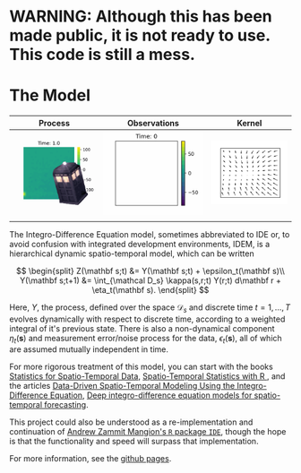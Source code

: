 # WARNING: Although this has been made public, it is not ready to use. This code is still a mess. 

# The Model

| Process                                                              | Observations               | Kernel                        |
|:--------------------------------------------------------------------:|:--------------------------:|:-----------------------------:|
| ![Time and Relative Dimensions in Space!](./site/figure/process.gif) | ![](./site/figure/obs.gif) | ![](./site/figure/kernel.png) |
|                                                                      |                            |                               |

The Integro-Difference Equation model, sometimes abbreviated to IDE or, to avoid confusion with integrated development environments, IDEM, is a hierarchical dynamic spatio-temporal model, which can be written

$$
\begin{split}
Z(\mathbf s;t) &= Y(\mathbf s;t) + \epsilon_t(\mathbf s)\\
Y(\mathbf s;t+1) &= \int_{\mathcal D_s} \kappa(s,r;t) Y(r;t) d\mathbf r + \eta_t(\mathbf s).
\end{split}
$$

Here, $Y$, the process, defined over the space $\mathcal D_s$ and discrete time $t=1, \dots, T$ evolves dynamically with respect to discrete time, according to a weighted integral of it's previous state. 
There is also a non-dynamical component $\eta_t(\mathbf s)$ and measurement error/noise process for the data, $\epsilon_t(\mathbf s)$, all of which are assumed mutually independent in time.

For more rigorous treatment of this model, you can start with the books [Statistics for Spatio-Temporal Data](https://www.wiley.com/en-ie/Statistics+for+Spatio-Temporal+Data-p-9780471692744), [Spatio-Temporal Statistics with R ](https://www.taylorfrancis.com/books/mono/10.1201/9781351769723/spatio-temporal-statistics-christopher-wikle-andrew-zammit-mangion-noel-cressie), and the articles [Data-Driven Spatio-Temporal Modeling Using the Integro-Difference Equation](https://ieeexplore-ieee-org.ezphost.dur.ac.uk/document/4623135), [Deep integro-difference equation models for spatio-temporal forecasting](https://www-sciencedirect-com.ezphost.dur.ac.uk/science/article/pii/S2211675320300026).

This project could also be understood as a re-implementation and continuation of [Andrew Zammit Mangion's `R` package `IDE`](https://github.com/andrewzm/IDE), though the hope is that the functionality and speed will surpass that implementation.


For more information, see the [github pages](https://tatephughes.github.io/JAX-IDEM/).

